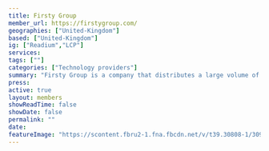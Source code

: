 ```yaml
---
title: Firsty Group 
member_url: https://firstygroup.com/
geographies: ["United-Kingdom"]
based: ["United-Kingdom"]
ig: ["Readium","LCP"] 
services: 
tags: [""]
categories: ["Technology providers"]
summary: "Firsty Group is a company that distributes a large volume of EPUB in the UK and develops white-labeled Readium-based reading applications for multiple publishers. The operate Glassboxx, a solution for eBooks and audiobooks."
press:
active: true
layout: members
showReadTime: false
showDate: false
permalink: ""
date: 
featureImage: "https://scontent.fbru2-1.fna.fbcdn.net/v/t39.30808-1/309381954_440584414720850_6003490747986655585_n.png?stp=dst-png_p120x120&_nc_cat=100&ccb=1-7&_nc_sid=4da83f&_nc_ohc=gg76H0wSINIAX_9x75V&_nc_ht=scontent.fbru2-1.fna&oh=00_AfCCLIiX_a2YscW_r_J9lf9iNgFJziHmd_lLPOb_1FbHFQ&oe=659C56CB"
---
```

